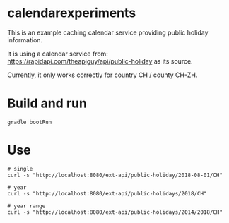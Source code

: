 # calendarexperiments

This is an example caching calendar service providing public holiday information.

It is using a calendar service from:
https://rapidapi.com/theapiguy/api/public-holiday
as its source.

Currently, it only works correctly for country CH / county CH-ZH.

# Build and run
```
gradle bootRun
```

# Use
```
# single
curl -s "http://localhost:8080/ext-api/public-holiday/2018-08-01/CH"

# year
curl -s "http://localhost:8080/ext-api/public-holidays/2018/CH"

# year range
curl -s "http://localhost:8080/ext-api/public-holidays/2014/2018/CH"
```
